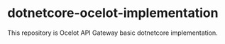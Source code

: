 # dotnetcore-ocelot-implementation
This repository is Ocelot API Gateway basic dotnetcore implementation.
